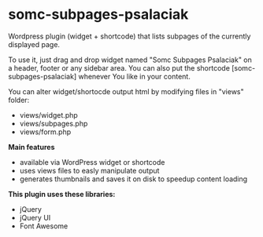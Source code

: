 somc-subpages-psalaciak
=======================

Wordpress plugin (widget + shortcode) that lists subpages of the currently displayed page.

To use it, just drag and drop widget named "Somc Subpages Psalaciak" on a header, footer or any sidebar area. You can also put the shortcode [somc-subpages-psalaciak] whenever You like in your content.

You can alter widget/shortocde output html by modifying files in "views" folder:
- views/widget.php
- views/subpages.php
- views/form.php

**Main features**
- available via WordPress widget or shortcode
- uses views files to easly manipulate output
- generates thumbnails and saves it on disk to speedup content loading

**This plugin uses these libraries:**
- jQuery
- jQuery UI
- Font Awesome
